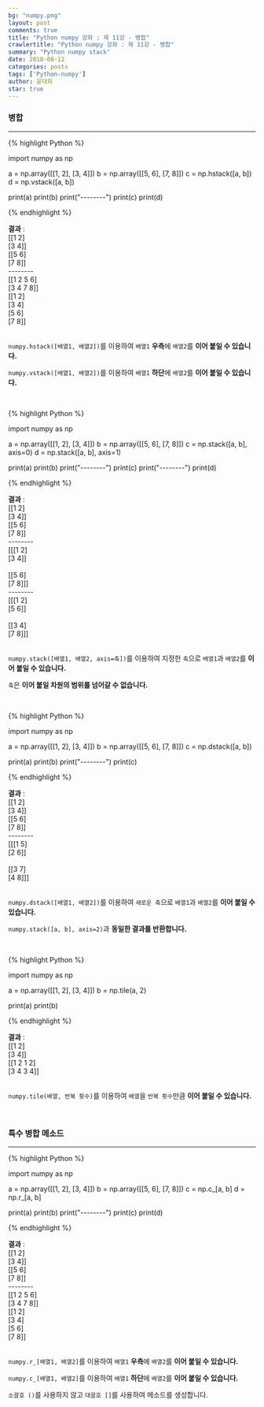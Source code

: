 ```yaml
---
bg: "numpy.png"
layout: post
comments: true
title: "Python numpy 강좌 : 제 11강 - 병합"
crawlertitle: "Python numpy 강좌 : 제 11강 - 병합"
summary: "Python numpy stack"
date: 2018-08-12
categories: posts
tags: ['Python-numpy']
author: 윤대희
star: true
---
```


### 병합 ###
----------

{% highlight Python %}

import numpy as np

a = np.array([[1, 2], [3, 4]])
b = np.array([[5, 6], [7, 8]])
c = np.hstack([a, b])
d = np.vstack([a, b])

print(a)
print(b)
print("--------")
print(c)
print(d)

{% endhighlight %}

**결과**
:    
[[1 2]<br>
 [3 4]]<br>
[[5 6]<br>
 [7 8]]<br>
--------<br>
[[1 2 5 6]<br>
 [3 4 7 8]]<br>
[[1 2]<br>
 [3 4]<br>
 [5 6]<br>
 [7 8]]<br>
<br>

`numpy.hstack([배열1, 배열2])`를 이용하여 `배열1` **우측**에 `배열2`를 **이어 붙일 수 있습니다.**

`numpy.vstack([배열1, 배열2])`를 이용하여 `배열1` **하단**에 `배열2`를 **이어 붙일 수 있습니다.**

<br>

{% highlight Python %}

import numpy as np

a = np.array([[1, 2], [3, 4]])
b = np.array([[5, 6], [7, 8]])
c = np.stack([a, b], axis=0)
d = np.stack([a, b], axis=1)

print(a)
print(b)
print("--------")
print(c)
print("--------")
print(d)

{% endhighlight %}

**결과**
:    
[[1 2]<br>
 [3 4]]<br>
[[5 6]<br>
 [7 8]]<br>
--------<br>
[[[1 2]<br>
  [3 4]]<br>
<br>
 [[5 6]<br>
  [7 8]]]<br>
--------<br>
[[[1 2]<br>
  [5 6]]<br>
<br>
 [[3 4]<br>
  [7 8]]]<br>
<br>

`numpy.stack([배열1, 배열2, axis=축])`를 이용하여 지정한 `축`으로 `배열1`과 `배열2`를 **이어 붙일 수 있습니다.**

`축`은 **이어 붙일 차원의 범위를 넘어갈 수 없습니다.**

<br>

{% highlight Python %}

import numpy as np

a = np.array([[1, 2], [3, 4]])
b = np.array([[5, 6], [7, 8]])
c = np.dstack([a, b])

print(a)
print(b)
print("--------")
print(c)

{% endhighlight %}

**결과**
:    
[[1 2]<br>
 [3 4]]<br>
[[5 6]<br>
 [7 8]]<br>
--------<br>
[[[1 5]<br>
  [2 6]]<br>
<br>
 [[3 7]<br>
  [4 8]]]<br>
<br>

`numpy.dstack([배열1, 배열2])`를 이용하여 `새로운 축`으로 `배열1`과 `배열2`를 **이어 붙일 수 있습니다.**

`numpy.stack([a, b], axis=2)`과 **동일한 결과를 반환합니다.**

<br>

{% highlight Python %}

import numpy as np

a = np.array([[1, 2], [3, 4]])
b = np.tile(a, 2)

print(a)
print(b)

{% endhighlight %}

**결과**
:    
[[1 2]<br>
 [3 4]]<br>
[[1 2 1 2]<br>
 [3 4 3 4]]<br>
<br>

`numpy.tile(배열, 반복 횟수)`를 이용하여 `배열`을 `반복 횟수`만큼 **이어 붙일 수 있습니다.**

<br>

### 특수 병합 메소드 ###
----------

{% highlight Python %}

import numpy as np

a = np.array([[1, 2], [3, 4]])
b = np.array([[5, 6], [7, 8]])
c = np.c_[a, b]
d = np.r_[a, b]

print(a)
print(b)
print("--------")
print(c)
print(d)

{% endhighlight %}

**결과**
:    
[[1 2]<br>
 [3 4]]<br>
[[5 6]<br>
 [7 8]]<br>
--------<br>
[[1 2 5 6]<br>
 [3 4 7 8]]<br>
[[1 2]<br>
 [3 4]<br>
 [5 6]<br>
 [7 8]]<br>
<br>

`numpy.r_[배열1, 배열2]`를 이용하여 `배열1` **우측**에 `배열2`를 **이어 붙일 수 있습니다.**

`numpy.c_[배열1, 배열2]`를 이용하여 `배열1` **하단**에 `배열2`를 **이어 붙일 수 있습니다.**

`소괄호 ()`를 사용하지 않고 `대괄호 []`를 사용하여 메소드를 생성합니다.
